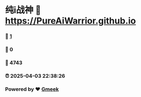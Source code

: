 # 纯i战神 :link: https://PureAiWarrior.github.io 
### :page_facing_up: [1](https://PureAiWarrior.github.io/tag.html) 
### :speech_balloon: 0 
### :hibiscus: 4743 
### :alarm_clock: 2025-04-03 22:38:26 
### Powered by :heart: [Gmeek](https://github.com/Meekdai/Gmeek)

